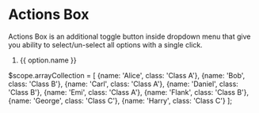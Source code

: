 # Actions Box

Actions Box is an additional toggle button inside dropdown menu that give you ability to select/un-select all options with a single click.

<example>
<file name="index.html">
<form class="form-inline">
  <!-- title on nya-bs-select -->
  <ol class="nya-bs-select" ng-model="model" actions-box="true" multiple>
    <li nya-bs-option="option in arrayCollection">
      <a>
        {{ option.name }}
        <span class="glyphicon glyphicon-ok check-mark"></span>
      </a>
    </li>
  </ol>
</form>
</file>
<file name="script.js">
$scope.arrayCollection = [
  {name: 'Alice', class: 'Class A'},
  {name: 'Bob', class: 'Class B'},
  {name: 'Carl', class: 'Class A'},
  {name: 'Daniel', class: 'Class B'},
  {name: 'Emi', class: 'Class A'},
  {name: 'Flank', class: 'Class B'},
  {name: 'George', class: 'Class C'},
  {name: 'Harry', class: 'Class C'}
];
</file>
</example>
